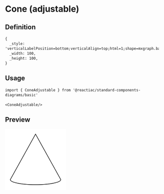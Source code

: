 # Cone (adjustable)

## Definition

```
{
  _style: 'verticalLabelPosition=bottom;verticalAlign=top;html=1;shape=mxgraph.basic.cone2;dx=0.5;dy=0.9;',
  _width: 100,
  _height: 100,
}
```

## Usage

```
import { ConeAdjustable } from '@reactiac/standard-components-diagrams/basic'

<ConeAdjustable/>
```

## Preview

<img src="./cone-adjustable.png" width="200"/>
